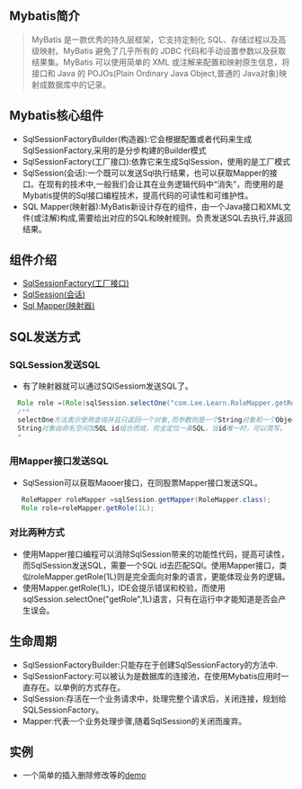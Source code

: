 ## Mybatis简介
>  MyBatis 是一款优秀的持久层框架，它支持定制化 SQL、存储过程以及高级映射。MyBatis 避免了几乎所有的 JDBC 代码和手动设置参数以及获取结果集。MyBatis 可以使用简单的 XML 或注解来配置和映射原生信息，将接口和 Java 的 POJOs(Plain Ordinary Java Object,普通的 Java对象)映射成数据库中的记录。
## Mybatis核心组件
- SqlSessionFactoryBuilder(构造器):它会根据配置或者代码来生成SqlSessionFactory,采用的是分步构建的Builder模式
- SqlSessionFactory(工厂接口):依靠它来生成SqlSession，使用的是工厂模式
- SqlSession(会话):一个既可以发送Sql执行结果，也可以获取Mapper的接口。在现有的技术中,一般我们会让其在业务逻辑代码中“消失”，而使用的是Mybatis提供的Sql接口编程技术，提高代码的可读性和可维护性。
- SQL Mapper(映射器):MyBatis新设计存在的组件，由一个Java接口和XML文件(或注解)构成,需要给出对应的SQL和映射规则。负责发送SQL去执行,并返回结果。
## 组件介绍
- [SqlSessionFactory(工厂接口)](Core%20components/SqlSessionFactory.md)
- [SqlSession(会话)](Core%20components/SqlSession.md)
- [Sql Mapper(映射器)](Core%20components/Mapper.md)
## SQL发送方式
### SQLSession发送SQL
- 有了映射器就可以通过SQlSessiom发送SQL了。
```java
  Role role =(Role)sqlSession.selectOne("com.Lee.Learn.RoleMapper.getRole",1L);
  /**
  selectOne方法表示使用查询并且只返回一个对象,而参数则是一个String对象和一个Object对象。
  String对象由命名空间加SQL id组合而成，完全定位一条SQL，当id唯一时，可以简写。
  *
```
### 用Mapper接口发送SQL
- SqlSession可以获取Maooer接口，在同股票Mapper接口发送SQL。
```java
   RoleMapper roleMapper =sqlSession.getMapper(RoleMapper.class);
   Role role=roleMapper.getRole(1L);
```
### 对比两种方式
- 使用Mapper接口编程可以消除SqlSession带来的功能性代码，提高可读性，而SqlSession发送SQL，需要一个SQL id去匹配SQl。使用Mapper接口，类似roleMapper.getRole(1L)则是完全面向对象的语言，更能体现业务的逻辑。
- 使用Mapper.getRole(1L)，IDE会提示错误和校验，而使用sqlSession.selectOne("getRole",1L)语言，只有在运行中才能知道是否会产生误会。
## 生命周期
- SqlSessionFactoryBuilder:只能存在于创建SqlSessionFactory的方法中.
- SqlSessionFactory:可以被认为是数据库的连接池，在使用Mybatis应用时一直存在。以单例的方式存在。
- SqlSession:存活在一个业务请求中，处理完整个请求后，关闭连接，规划给SQLSessionFactory。
- Mapper:代表一个业务处理步骤,随着SqlSession的关闭而废弃。
## 实例
- 一个简单的插入删除修改等的[demo](Core%20components/Demo.md)

